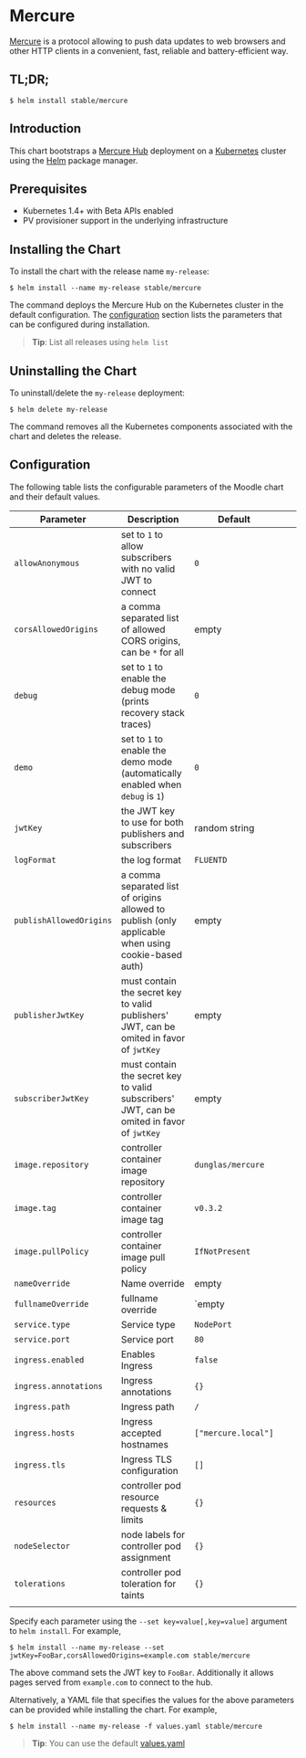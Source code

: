# Mercure

[Mercure](https://mercure.rocks) is a protocol allowing to push data updates to web browsers and other HTTP clients in a convenient, fast, reliable and battery-efficient way.

## TL;DR;

```console
$ helm install stable/mercure
```

## Introduction

This chart bootstraps a [Mercure Hub](https://mercure.rocks) deployment on a [Kubernetes](http://kubernetes.io) cluster using the [Helm](https://helm.sh) package manager.

## Prerequisites

- Kubernetes 1.4+ with Beta APIs enabled
- PV provisioner support in the underlying infrastructure

## Installing the Chart

To install the chart with the release name `my-release`:

```console
$ helm install --name my-release stable/mercure
```

The command deploys the Mercure Hub on the Kubernetes cluster in the default configuration. The [configuration](#configuration) section lists the parameters that can be configured during installation.

> **Tip**: List all releases using `helm list`

## Uninstalling the Chart

To uninstall/delete the `my-release` deployment:

```console
$ helm delete my-release
```

The command removes all the Kubernetes components associated with the chart and deletes the release.

## Configuration

The following table lists the configurable parameters of the Moodle chart and their default values.

| Parameter               | Description                                                                                         | Default             |   |   |
|-------------------------|-----------------------------------------------------------------------------------------------------|---------------------|---|---|
| `allowAnonymous`        | set to `1` to allow subscribers with no valid JWT to connect                                        | `0`                 |   |   |
| `corsAllowedOrigins`    | a comma separated list of allowed CORS origins, can be `*` for all                                  | empty               |   |   |
| `debug`                 | set to `1` to enable the debug mode (prints recovery stack traces)                                  | `0`                 |   |   |
| `demo`                  | set to `1` to enable the demo mode (automatically enabled when `debug` is `1`)                      | `0`                 |   |   |
| `jwtKey`                | the JWT key to use for both publishers and subscribers                                              | random string       |   |   |
| `logFormat`             | the log format                                                                                      | `FLUENTD`           |   |   |
| `publishAllowedOrigins` | a comma separated list of origins allowed to publish (only applicable when using cookie-based auth) | empty               |   |   |
| `publisherJwtKey`       | must contain the secret key to valid publishers' JWT, can be omited in favor of `jwtKey`            | empty               |   |   |
| `subscriberJwtKey`      | must contain the secret key to valid subscribers' JWT, can be omited in favor of `jwtKey`           | empty               |   |   |
| `image.repository`      | controller container image repository                                                               | `dunglas/mercure`   |   |   |
| `image.tag`             | controller container image tag                                                                      | `v0.3.2`            |   |   |
| `image.pullPolicy`      | controller container image pull policy                                                              | `IfNotPresent`      |   |   |
| `nameOverride`          | Name override                                                                                       | empty               |   |   |
| `fullnameOverride`      | fullname override                                                                                   | `empty              |   |   |
| `service.type`          | Service type                                                                                        | `NodePort`          |   |   |
| `service.port`          | Service port                                                                                        | `80`                |   |   |
| `ingress.enabled`       | Enables Ingress                                                                                     | `false`             |   |   |
| `ingress.annotations`   | Ingress annotations                                                                                 | `{}`                |   |   |
| `ingress.path`          | Ingress path                                                                                        | `/`                 |   |   |
| `ingress.hosts`         | Ingress accepted hostnames                                                                          | `["mercure.local"]` |   |   |
| `ingress.tls`           | Ingress TLS configuration                                                                           | `[]`                |   |   |
| `resources`             | controller pod resource requests & limits                                                           | `{}`                |   |   |
| `nodeSelector`          | node labels for controller pod assignment                                                           | `{}`                |   |   |
| `tolerations`           | controller pod toleration for taints                                                                | `{}`                |   |   |
|                         |                                                                                                     |                     |   |   |

Specify each parameter using the `--set key=value[,key=value]` argument to `helm install`. For example,

```console
$ helm install --name my-release --set jwtKey=FooBar,corsAllowedOrigins=example.com stable/mercure
```

The above command sets the JWT key to `FooBar`.
Additionally it allows pages served from `example.com` to connect to the hub.

Alternatively, a YAML file that specifies the values for the above parameters can be provided while installing the chart. For example,

```console
$ helm install --name my-release -f values.yaml stable/mercure
```

> **Tip**: You can use the default [values.yaml](values.yaml)
